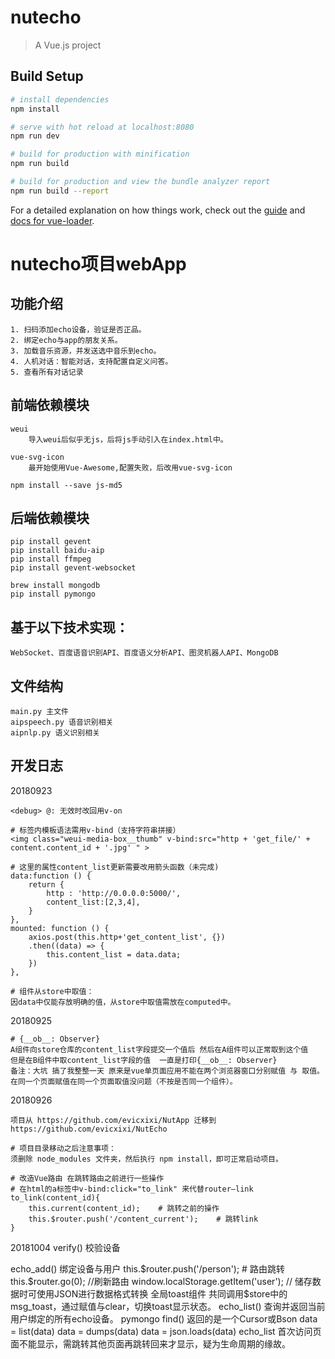 # nutecho

> A Vue.js project

## Build Setup

``` bash
# install dependencies
npm install

# serve with hot reload at localhost:8080
npm run dev

# build for production with minification
npm run build

# build for production and view the bundle analyzer report
npm run build --report
```

For a detailed explanation on how things work, check out the [guide](http://vuejs-templates.github.io/webpack/) and [docs for vue-loader](http://vuejs.github.io/vue-loader).


# nutecho项目webApp

## 功能介绍
~~~
1. 扫码添加echo设备，验证是否正品。
2. 绑定echo与app的朋友关系。
3. 加载音乐资源，并发送选中音乐到echo。
4. 人机对话：智能对话，支持配置自定义问答。
5. 查看所有对话记录
~~~

## 前端依赖模块
~~~
weui
    导入weui后似乎无js，后将js手动引入在index.html中。
    
vue-svg-icon
    最开始使用Vue-Awesome,配置失败，后改用vue-svg-icon

npm install --save js-md5
~~~


## 后端依赖模块
~~~
pip install gevent
pip install baidu-aip
pip install ffmpeg
pip install gevent-websocket

brew install mongodb
pip install pymongo
~~~


## 基于以下技术实现：
~~~
WebSocket、百度语音识别API、百度语义分析API、图灵机器人API、MongoDB
~~~

## 文件结构
~~~
main.py 主文件
aipspeech.py 语音识别相关
aipnlp.py 语义识别相关
~~~


## 开发日志
20180923
~~~
<debug> @: 无效时改回用v-on

# 标签内模板语法需用v-bind（支持字符串拼接）
<img class="weui-media-box__thumb" v-bind:src="http + 'get_file/' + content.content_id + '.jpg' " >

# 这里的属性content_list更新需要改用箭头函数（未完成)
data:function () {
    return {
        http : 'http://0.0.0.0:5000/',
        content_list:[2,3,4],
    }
},
mounted: function () {
    axios.post(this.http+'get_content_list', {})
    .then((data) => {
        this.content_list = data.data;
    })
},

# 组件从store中取值：
因data中仅能存放明确的值，从store中取值需放在computed中。
~~~

20180925
~~~
# {__ob__: Observer}
A组件向store仓库的content_list字段提交一个值后 然后在A组件可以正常取到这个值
但是在B组件中取content_list字段的值  一直是打印{__ob__: Observer}
备注：大坑 搞了我整整一天 原来是vue单页面应用不能在两个浏览器窗口分别赋值 与 取值。
在同一个页面赋值在同一个页面取值没问题（不按是否同一个组件）。
~~~

20180926
~~~
项目从 https://github.com/evicxixi/NutApp 迁移到 https://github.com/evicxixi/NutEcho

# 项目目录移动之后注意事项：
须删除 node_modules 文件夹，然后执行 npm install，即可正常启动项目。

# 改造Vue路由 在跳转路由之前进行一些操作
# 在html的a标签中v-bind:click="to_link" 来代替router—link
to_link(content_id){
    this.current(content_id);    # 跳转之前的操作
    this.$router.push('/content_current');    # 跳转link
}
~~~

20181004
<funish> verify() 校验设备

<funish> echo_add() 绑定设备与用户
    this.$router.push('/person');    # 路由跳转
    this.$router.go(0);    //刷新路由
    window.localStorage.getItem('user');    // 储存数据时可使用JSON进行数据格式转换
<finish> 全局toast组件
    共同调用$store中的msg_toast，通过赋值与clear，切换toast显示状态。
<funish> echo_list() 查询并返回当前用户绑定的所有echo设备。
    pymongo find() 返回的是一个Cursor或Bson
    data = list(data)
    data = dumps(data)
    data = json.loads(data)
<bug> echo_list 首次访问页面不能显示，需跳转其他页面再跳转回来才显示，疑为生命周期的缘故。